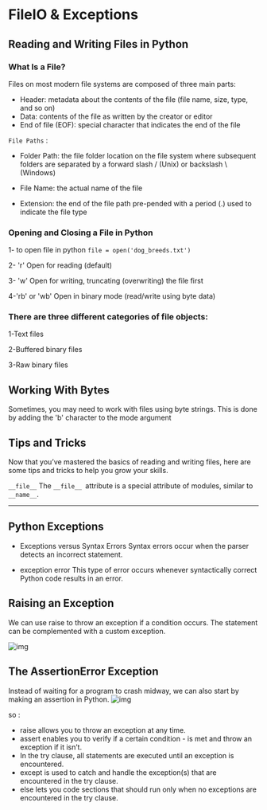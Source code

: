 # FileIO & Exceptions
## Reading and Writing Files in Python 

### What Is a File?
Files on most modern file systems are composed of three main parts:

- Header: metadata about the contents of the file (file name, size, type, and so on)
- Data: contents of the file as written by the creator or editor
- End of file (EOF): special character that indicates the end of the file

`File Paths` :
- Folder Path: the file folder location on the file system where subsequent folders are separated by a forward slash / (Unix) or backslash \ (Windows)

- File Name: the actual name of the file

- Extension: the end of the file path pre-pended with a period (.) used to indicate the file type

### Opening and Closing a File in Python
1- to open file in python  `file = open('dog_breeds.txt')`

2- 'r'	Open for reading (default)

3- 'w'	Open for writing, truncating (overwriting) the file first

4-'rb' or 'wb'	Open in binary mode (read/write using byte data)


### There are three different categories of file objects:

1-Text files

2-Buffered binary files

3-Raw binary files
## Working With Bytes
Sometimes, you may need to work with files using byte strings. This is done by adding the 'b' character to the mode argument 
## Tips and Tricks
Now that you’ve mastered the basics of reading and writing files, here are some tips and tricks to help you grow your skills.

`__file__`
The `__file__ `attribute is a special attribute of modules, similar to `__name__`. 


------------------------------------------------------
## Python Exceptions
- Exceptions versus Syntax Errors
Syntax errors occur when the parser detects an incorrect statement.

- exception error This type of error occurs whenever syntactically correct Python code results in an error. 

## Raising an Exception
We can use raise to throw an exception if a condition occurs. The statement can be complemented with a custom exception.


![img](https://files.realpython.com/media/raise.3931e8819e08.png)


## The AssertionError Exception
Instead of waiting for a program to crash midway, we  can also start by making an assertion in Python. 
![img](https://files.realpython.com/media/assert.f6d344f0c0b4.png)


so :
- raise allows you to throw an exception at any time.
- assert enables you to verify if a certain condition - is met and throw an exception if it isn’t.
- In the try clause, all statements are executed until an exception is encountered.
- except is used to catch and handle the exception(s) that are encountered in the try clause.
- else lets you code sections that should run only when no exceptions are encountered in the try clause.

